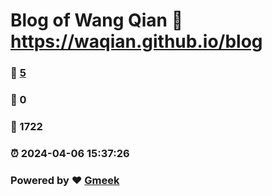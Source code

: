# Blog of Wang Qian :link: https://waqian.github.io/blog 
### :page_facing_up: [5](https://waqian.github.io/blog/tag.html) 
### :speech_balloon: 0 
### :hibiscus: 1722 
### :alarm_clock: 2024-04-06 15:37:26 
### Powered by :heart: [Gmeek](https://github.com/Meekdai/Gmeek)
